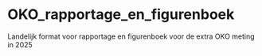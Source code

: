 # OKO_rapportage_en_figurenboek
Landelijk format voor rapportage en figurenboek voor de extra OKO meting in 2025
